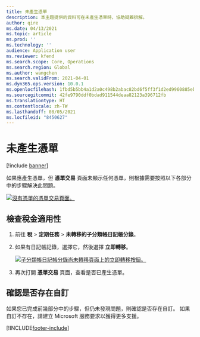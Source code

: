 ```yaml
---
title: 未產生憑單
description: 本主題提供的資料可在未產生憑單時，協助疑難排解。
author: qire
ms.date: 04/13/2021
ms.topic: article
ms.prod: ''
ms.technology: ''
audience: Application user
ms.reviewer: kfend
ms.search.scope: Core, Operations
ms.search.region: Global
ms.author: wangchen
ms.search.validFrom: 2021-04-01
ms.dyn365.ops.version: 10.0.1
ms.openlocfilehash: 1fbd5b5bb4a1d2a0c498b2abac82bd6f5ff3f1d2ed9960885eb8f44cbb17884d
ms.sourcegitcommit: 42fe9790ddf0bdad911544deaa82123a396712fb
ms.translationtype: HT
ms.contentlocale: zh-TW
ms.lasthandoff: 08/05/2021
ms.locfileid: "8450627"
---
```

# <a name="voucher-isnt-generated"></a>未產生憑單

[!include [banner](../includes/banner.md)]

如果應產生憑單，但 **憑單交易** 頁面未顯示任何憑單，則根據需要按照以下各部分中的步驟解決此問題。

[![沒有憑單的憑單交易頁面。](./media/voucher-not-generated-Picture1.png)](./media/voucher-not-generated-Picture1.png)

## <a name="check-the-tax-applicability"></a>檢查稅金適用性

1. 前往 **稅** \> **定期任務** \> **未轉移的子分類帳日記帳分錄**。
2. 如果有日記帳記錄，選擇它，然後選擇 **立即轉移**。

    [![子分類帳日記帳分錄尚未轉移頁面上的立即轉移按鈕。](./media/voucher-not-generated-Picture2.png)](./media/voucher-not-generated-Picture2.png)

3. 再次打開 **憑單交易** 頁面，查看是否已產生憑單。

## <a name="determine-whether-customization-exists"></a>確認是否存在自訂

如果您已完成前幾部分中的步驟，但仍未發現問題，則確認是否存在自訂。 如果自訂不存在，請建立 Microsoft 服務要求以獲得更多支援。

[!INCLUDE[footer-include](../../includes/footer-banner.md)]
